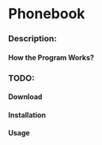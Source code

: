 # Phonebook
### Description:
#### How the Program Works?
### TODO:
#### Download
#### Installation
#### Usage
